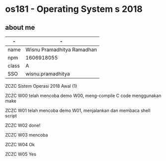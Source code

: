 # os181 - Operating System s 2018

## about me
| -     | -
|-------|-----------------------------
| name  | Wisnu Pramadhitya Ramadhan
| npm   | 1606918055
| class | A
| SSO   | wisnu.pramadhitya

ZCZC Sistem Operasi 2018 Awal (1)

ZCZC W00 telah mencoba demo W00, meng-compile C code menggunakan make

ZCZC W01 telah mencoba demo W01, menjalankan dan membaca shell script

ZCZC W02 done!

ZCZC W03 mencoba

ZCZC W04 Ok

ZCZC W05 Yes
